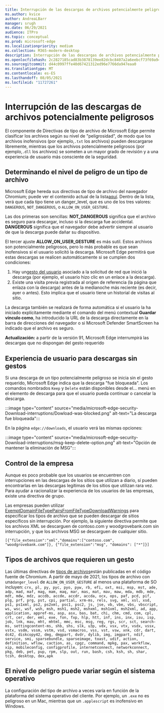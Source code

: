 ```yaml
---
title: Interrupción de las descargas de archivos potencialmente peligrosos
ms.author: kvice
author: AndreaLBarr
manager: srugh
ms.date: 06/29/2021
audience: ITPro
ms.topic: conceptual
ms.prod: microsoft-edge
ms.localizationpriority: medium
ms.collection: M365-modern-desktop
description: Interrupción de las descargas de archivos potencialmente peligrosos
ms.openlocfilehash: 2c2827185cad83b3878139ee82dcbc8407a2a6eebcf73f69a9481430c29f3db9
ms.sourcegitcommit: d44c0997ffe40d67421312ed96e7766da947eaa0
ms.translationtype: MT
ms.contentlocale: es-ES
ms.lasthandoff: 08/05/2021
ms.locfileid: "11727261"
---
```

# <a name="interrupting-downloads-of-potentially-dangerous-files"></a>Interrupción de las descargas de archivos potencialmente peligrosos

El componente de Directivas de tipo de archivo de Microsoft Edge permite clasificar los archivos según su nivel de "peligrosidad", de modo que los archivos inofensivos (por ejemplo,`.txt` los archivos) pueden descargarse libremente, mientras que los archivos potencialmente peligrosos (por ejemplo,`.dll` los archivos) se someten a un mayor grado de revisión y a una experiencia de usuario más consciente de la seguridad.

## <a name="determining-the-danger-level-of-a-file-type"></a>Determinando el nivel de peligro de un tipo de archivo

Microsoft Edge hereda sus directivas de tipo de archivo del navegador Chromium; puede ver el contenido actual de la lista[aquí](https://source.chromium.org/chromium/chromium/src/+/main:components/safe_browsing/core/resources/download_file_types.asciipb). Dentro de la lista, verá que cada tipo tiene un danger_level, que es uno de los tres valores: `DANGEROUS`, `NOT_DANGEROUS`, o `ALLOW_ON_USER_GESTURE`.

Las dos primeras son sencillas: **NOT_DANGEROUS** significa que el archivo es seguro para descargar, incluso si la descarga fue accidental. **DANGEROUS** significa que el navegador debe advertir siempre al usuario de que la descarga puede dañar su dispositivo.

El tercer ajuste **ALLOW_ON_USER_GESTURE** es más sutil. Estos archivos son potencialmente peligrosos, pero lo más probable es que sean inofensivos si el usuario solicitó la descarga. Microsoft Edge permitirá que estas descargas se realicen automáticamente si se cumplen dos condiciones:

1. Hay un[gesto del usuario](https://textslashplain.com/2020/05/18/browser-basics-user-gestures/) asociado a la solicitud de red que inició la descarga (por ejemplo, el usuario hizo clic en un enlace a la descarga).
2. Existe una visita previa registrada al origen de referencia (la página que enlaza con la descarga) antes de la medianoche más reciente (es decir, ayer o antes). Esto implica que el usuario tiene un historial de visitas al sitio.

La descarga también se realizará de forma automática si el usuario la ha iniciado explícitamente mediante el comando del menú contextual **Guardar vínculo como**, ha introducido la URL de la descarga directamente en la barra de direcciones del navegador o si Microsoft Defender SmartScreen ha indicado que el archivo es seguro.

**Actualización:** a partir de la versión 91, Microsoft Edge interrumpirá las descargas que no dispongan del gesto requerido

## <a name="user-experience-for-downloads-lacking-gestures"></a>Experiencia de usuario para descargas sin gestos

Si una descarga de un tipo potencialmente peligroso se inicia sin el gesto requerido, Microsoft Edge indica que la descarga "fue bloqueada". Los comandos nombrados `Keep` y `Delete` están disponibles desde el... menú en el elemento de descarga para que el usuario pueda continuar o cancelar la descarga.

:::image type="content" source="media/microsoft-edge-security-Download-interruptions/Dowload-was-blocked.png" alt-text="La descarga fue bloqueada":::

En la página `edge://downloads`, el usuario verá las mismas opciones:

:::image type="content" source="media/microsoft-edge-security-Download-interruptions/msg-keep-delete-option.png" alt-text="Opción de mantener la eliminación de MSG":::

## <a name="enterprise-controls"></a>Control de la empresa

Aunque es poco probable que los usuarios se encuentren con interrupciones en las descargas de los sitios que utilizan a diario, sí pueden encontrarlas en las descargas legítimas de los sitios que utilizan rara vez. Para ayudar a racionalizar la experiencia de los usuarios de las empresas, existe una directiva de grupo.

Las empresas pueden utilizar [ExemptDomainFileTypePairsFromFileTypeDownloadWarnings](/deployedge/microsoft-edge-policies#exemptdomainfiletypepairsfromfiletypedownloadwarnings) para especificar los tipos de archivo que se pueden descargar de sitios específicos sin interrupción. Por ejemplo, la siguiente directiva permite que los archivos XML se descarguen de contoso.com y woodgrovebank.com sin interrupción, y que los archivos MSG se descarguen de cualquier sitio.

`[{"file_extension":"xml","domains":["contoso.com", "woodgrovebank.com"]},
{"file_extension":"msg", "domains": ["*"]}]`

## <a name="file-types-requiring-a-gesture"></a>Tipos de archivos que requieren un gesto

Las últimas directivas de [tipos de archivos](https://source.chromium.org/chromium/chromium/src/+/main:components/safe_browsing/core/resources/download_file_types.asciipb)están publicadas en el código fuente de Chromium. A partir de mayo de 2021, los tipos de archivo con una`danger_level` de `ALLOW_ON_USER_GESTURE` al menos una plataforma de SO incluyen:
`crx, pl, py, pyc, pyo, pyw, rb, efi, oxt, msi, msp, mst, ade, adp, mad, maf, mag, mam, maq, mar, mas, mat, mav, maw, mda, mdb, mde, mdt, mdw, mdz, accdb, accde, accdr, accda, ocx, ops, paf, pcd, pif, plg, prf, prg, pst, cpi, partial, xrm-ms, rels, svg, xml, xsl, xsd, ps1, ps1xml, ps2, ps2xml, psc1, psc2, js, jse, vb, vbe, vbs, vbscript, ws, wsc, wsf, wsh, msh, msh1, msh2, mshxml, msh1xml, msh2xml, ad, app, application, appref-ms, asp, asx, bas, bat, chi, chm, cmd, com, cpl, crt, cer, der, eml, exe, fon, fxp, hlp, htt, inf, ins, inx, isu, isp, job, lnk, mau, mht, mhtml, mmc, msc, msg, reg, rgs, scr, sct, search-ms, settingcontent-ms, shb, shs, slk, u3p, vdx, vsx, vtx, vsdx, vssx, vstx, vsdm, vssm, vstm, vsd, vsmacros, vss, vst, vsw, xnk, cdr, dart, dc42, diskcopy42, dmg, dmgpart, dvdr, dylib, img, imgpart, ndif, service, smi, sparsebundle, sparseimage, toast, udif, action, definition, wflow, caction, as, cpgz, command, mpkg, pax, workflow, xip, mobileconfig, configprofile, internetconnect, networkconnect, pkg, deb, pet, pup, rpm, slp, out, run, bash, csh, ksh, sh, shar, tcsh, desktop, dex,apk`

## <a name="danger-level-may-vary-by-operating-system"></a>El nivel de peligro puede variar según el sistema operativo

La configuración del tipo de archivo a veces varía en función de la plataforma del sistema operativo del cliente. Por ejemplo, un `.exe` no es peligroso en un Mac, mientras que un `.applescript` es inofensivo en Windows.
